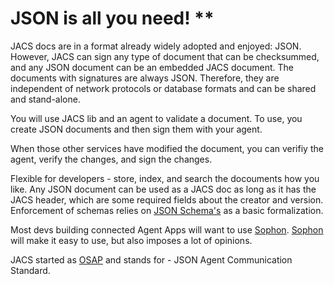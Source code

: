 # JSON is all you need! **

JACS docs are in a format already widely adopted and enjoyed: JSON. However, JACS can sign any type of document that can be checksummed, and any JSON document can be an embedded JACS document. The documents with signatures are always JSON. Therefore, they are independent of network protocols or database formats and can be shared and stand-alone.

You will use JACS lib and an agent to validate a document. To use, you create JSON documents and then sign them with your agent.

When those other services have modified the document, you can verifiy the agent, verify the changes, and sign the changes.

Flexible for developers - store, index, and search the docouments how you like.
Any JSON document can be used as a JACS doc as long as it has the JACS header, which are some required fields about the creator and version.
Enforcement of schemas relies on [JSON Schema's](https://json-schema.org/) as a basic formalization.

Most devs building connected Agent Apps will want to use [Sophon](https://github.com/HumanAssistedIntelligence/sophon). [Sophon](https://github.com/HumanAssistedIntelligence/sophon) will make it easy to use, but also imposes a lot of opinions.

JACS started as [OSAP](https://github.com/HumanAssistedIntelligence/OSAP) and stands for - JSON Agent Communication Standard.